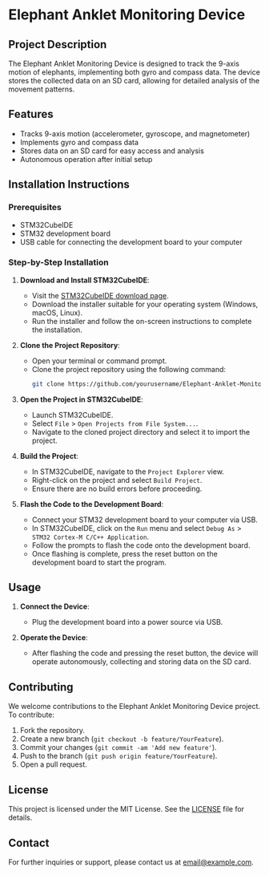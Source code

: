 # Elephant Anklet Monitoring Device

## Project Description
The Elephant Anklet Monitoring Device is designed to track the 9-axis motion of elephants, implementing both gyro and compass data. The device stores the collected data on an SD card, allowing for detailed analysis of the movement patterns.

## Features
- Tracks 9-axis motion (accelerometer, gyroscope, and magnetometer)
- Implements gyro and compass data
- Stores data on an SD card for easy access and analysis
- Autonomous operation after initial setup

## Installation Instructions

### Prerequisites
- STM32CubeIDE
- STM32 development board
- USB cable for connecting the development board to your computer

### Step-by-Step Installation

1. **Download and Install STM32CubeIDE**:
   - Visit the [STM32CubeIDE download page](https://www.st.com/en/development-tools/stm32cubeide.html).
   - Download the installer suitable for your operating system (Windows, macOS, Linux).
   - Run the installer and follow the on-screen instructions to complete the installation.

2. **Clone the Project Repository**:
   - Open your terminal or command prompt.
   - Clone the project repository using the following command:
     ```sh
     git clone https://github.com/yourusername/Elephant-Anklet-Monitoring-Device.git
     ```

3. **Open the Project in STM32CubeIDE**:
   - Launch STM32CubeIDE.
   - Select `File` > `Open Projects from File System...`.
   - Navigate to the cloned project directory and select it to import the project.

4. **Build the Project**:
   - In STM32CubeIDE, navigate to the `Project Explorer` view.
   - Right-click on the project and select `Build Project`.
   - Ensure there are no build errors before proceeding.

5. **Flash the Code to the Development Board**:
   - Connect your STM32 development board to your computer via USB.
   - In STM32CubeIDE, click on the `Run` menu and select `Debug As` > `STM32 Cortex-M C/C++ Application`.
   - Follow the prompts to flash the code onto the development board.
   - Once flashing is complete, press the reset button on the development board to start the program.

## Usage

1. **Connect the Device**:
   - Plug the development board into a power source via USB.
   
2. **Operate the Device**:
   - After flashing the code and pressing the reset button, the device will operate autonomously, collecting and storing data on the SD card.

## Contributing
We welcome contributions to the Elephant Anklet Monitoring Device project. To contribute:

1. Fork the repository.
2. Create a new branch (`git checkout -b feature/YourFeature`).
3. Commit your changes (`git commit -am 'Add new feature'`).
4. Push to the branch (`git push origin feature/YourFeature`).
5. Open a pull request.

## License
This project is licensed under the MIT License. See the [LICENSE](LICENSE) file for details.

## Contact
For further inquiries or support, please contact us at [email@example.com](mailto:email@example.com).

